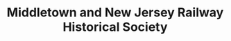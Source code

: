 ---
layout: repo
title: "Middletown and New Jersey Railway Historical Society"
id: 21607
permalink: repos/21607/
---